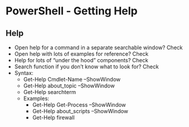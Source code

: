 # PowerShell - Getting Help

## Help

- Open help for a command in a separate searchable window? Check
- Open help with lots of examples for reference? Check
- Help for lots of “under the hood” components? Check
- Search function if you don’t know what to look for? Check
- Syntax:
    - Get-Help Cmdlet-Name –ShowWindow
    - Get-Help about_topic –ShowWindow
    - Get-Help searchterm
    - Examples:
        - Get-Help Get-Process –ShowWindow
        - Get-Help about_scripts –ShowWindow
        - Get-Help firewall